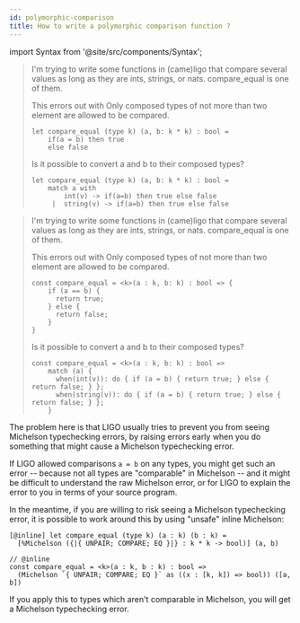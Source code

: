 ```yaml
---
id: polymorphic-comparison
title: How to write a polymorphic comparison function ?
---
```


import Syntax from '@site/src/components/Syntax';

<Syntax syntax="cameligo">

> I'm trying to write some functions in (came)ligo that compare several values as long as they are ints, strings, or nats. compare_equal is one of them.
>
> This errors out with Only composed types of not more than two element are allowed to be compared.
>
> ```cameligo
> let compare_equal (type k) (a, b: k * k) : bool =
>     if(a = b) then true
>     else false
> ```
>
> Is it possible to convert a and b to their composed types?
>
> ```cameligo
> let compare_equal (type k) (a, b: k * k) : bool =
>     match a with
>         int(v) -> if(a=b) then true else false
>      |  string(v) -> if(a=b) then true else false
> ```
>

</Syntax>

<Syntax syntax="jsligo">

> I'm trying to write some functions in (came)ligo that compare several values as long as they are ints, strings, or nats. compare_equal is one of them.
>
> This errors out with Only composed types of not more than two element are allowed to be compared.
>
> ```jsligo skip
> const compare_equal = <k>(a : k, b: k) : bool => {
>     if (a == b) {
>       return true;
>     } else {
>       return false;
>     }
> }
> ```
>
> Is it possible to convert a and b to their composed types?
>
> ```jsligo skip
> const compare_equal = <k>(a : k, b: k) : bool =>
>     match (a) {
>       when(int(v)): do { if (a = b) { return true; } else { return false; } };
>       when(string(v)): do { if (a = b) { return true; } else { return false; } };
>     }
> ```
>

</Syntax>

The problem here is that LIGO usually tries to prevent you from seeing Michelson typechecking errors, by raising errors early when you do something that might cause a Michelson typechecking error.

If LIGO allowed comparisons `a = b` on any types, you might get such
an error -- because not all types are "comparable" in Michelson -- and
it might be difficult to understand the raw Michelson error, or for
LIGO to explain the error to you in terms of your source program.

In the meantime, if you are willing to risk seeing a Michelson
typechecking error, it is possible to work around this by using
"unsafe" inline Michelson:

<Syntax syntax="camligo">

```cameligo
[@inline] let compare_equal (type k) (a : k) (b : k) =
  [%Michelson ({|{ UNPAIR; COMPARE; EQ }|} : k * k -> bool)] (a, b)
```

</Syntax>

<Syntax syntax="jsligo">

```jsligo
// @inline
const compare_equal = <k>(a : k, b : k) : bool =>
  (Michelson `{ UNPAIR; COMPARE; EQ }` as ((x : [k, k]) => bool)) ([a, b])
```

</Syntax>

If you apply this to types which aren't comparable in Michelson, you will get a Michelson typechecking error.

<!-- updated use of entry -->
